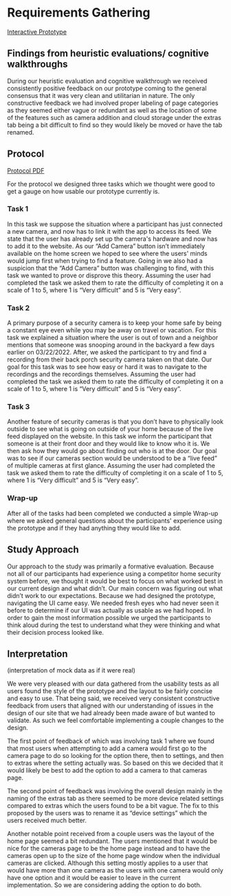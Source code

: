 # Requirements Gathering

[Interactive Prototype](https://xd.adobe.com/view/c3e8889d-0372-4df5-80f5-b2e23250953c-96bb/)

## Findings from heuristic evaluations/ cognitive walkthroughs

During our heuristic evaluation and cognitive walkthrough we received consistently positive feedback on our prototype coming to the general consensus that it was very clean and utilitarian in nature. The only constructive feedback we had involved proper labeling of page categories as they seemed either vague or redundant as well as the location of some of the features such as camera addition and cloud storage under the extras tab being a bit difficult to find so they would likely be moved or have the tab renamed.


## Protocol

[Protocol PDF](/protocol.pdf) 

For the protocol we designed three tasks which we thought were good to get a gauge on how usable our prototype currently is. 

### Task 1

In this task we suppose the situation where a participant has just connected a new camera, and now has to link it with the app to access its feed. We state that the user has already set up the camera's hardware and now has to add it to the website. As our “Add Camera” button isn’t immediately available on the home screen we hoped to see where the users' minds would jump first when trying to find a feature. Going in we also had a suspicion that the “Add Camera” button was challenging to find, with this task we wanted to prove or disprove this theory. Assuming the user had completed the task we asked them to rate the difficulty of completing it on a scale of 1 to 5, where 1 is “Very difficult” and 5 is “Very easy”.


### Task 2

A primary purpose of a security camera is to keep your home safe by being a constant eye even while you may be away on travel or vacation. For this task we explained a situation where the user is out of town and a neighbor mentions that someone was snooping around in the backyard a few days earlier on 03/22/2022. After, we asked the participant to try and find a recording from their back porch security camera taken on that date. Our goal for this task was to see how easy or hard it was to navigate to the recordings and the recordings themselves. Assuming the user had completed the task we asked them to rate the difficulty of completing it on a scale of 1 to 5, where 1 is “Very difficult” and 5 is “Very easy”.

### Task 3

Another feature of security cameras is that you don’t have to physically look outside to see what is going on outside of your home because of the live feed displayed on the website. In this task we inform the participant that someone is at their front door and they would like to know who it is. We then ask how they would go about finding out who is at the door. Our goal was to see if our cameras section would be understood to be a “live feed” of multiple cameras at first glance. Assuming the user had completed the task we asked them to rate the difficulty of completing it on a scale of 1 to 5, where 1 is “Very difficult” and 5 is “Very easy”.

### Wrap-up


After all of the tasks had been completed we conducted a simple Wrap-up where we asked general questions about the participants' experience using the prototype and if they had anything they would like to add. 


## Study Approach

Our approach to the study was primarily a formative evaluation. Because not all of our participants had experience using a competitor home security system before, we thought it would be best to focus on what worked best in our current design and what didn’t. Our main concern was figuring out what didn’t work to our expectations. Because we had designed the prototype, navigating the UI came easy. We needed fresh eyes who had never seen it before to determine if our UI was actually as usable as we had hoped. In order to gain the most information possible we urged the participants to think aloud during the test to understand what they were thinking and what their decision process looked like. 


## Interpretation

(interpretation of mock data as if it were real)

We were very pleased with our data gathered from the usability tests as all users found the style of the prototype and the layout to be fairly concise and easy to use. That being said, we received very consistent constructive feedback from users that aligned with our understanding of issues in the design of our site that we had already been made aware of but wanted to validate. As such we feel comfortable implementing a couple changes to the design. 

The first point of feedback of which was involving task 1 where we found that most users when attempting to add a camera would first go to the camera page to do so looking for the option there, then to settings, and then to extras where the setting actually was. So based on this we decided that it would likely be best to add the option to add a camera to that cameras page.

The second point of feedback was involving the overall design mainly in the naming of the extras tab as there seemed to be more device related settings compared to extras which the users found to be a bit vague. The fix to this proposed by the users was to rename it as “device settings” which the users received much better.

Another notable point received from a couple users was the layout of the home page seemed a bit redundant. The users mentioned that it would be nice for the cameras page to be the home page instead and to have the cameras open up to the size of the home page window when the individual cameras are clicked. Although this setting mostly applies to a user that would have more than one camera as the users with one camera would only have one option and it would be easier to leave in the current implementation. So we are considering adding the option to do both.
